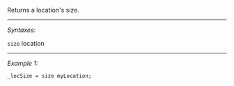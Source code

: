 Returns a location's size.


---
*Syntaxes:*

`size` location

---
*Example 1:*

```sqf
_locSize = size myLocation;
```